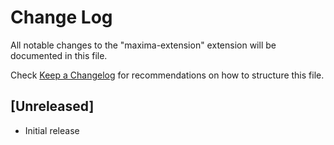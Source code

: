 # Change Log

All notable changes to the "maxima-extension" extension will be documented in this file.

Check [Keep a Changelog](http://keepachangelog.com/) for recommendations on how to structure this file.

## [Unreleased]

- Initial release